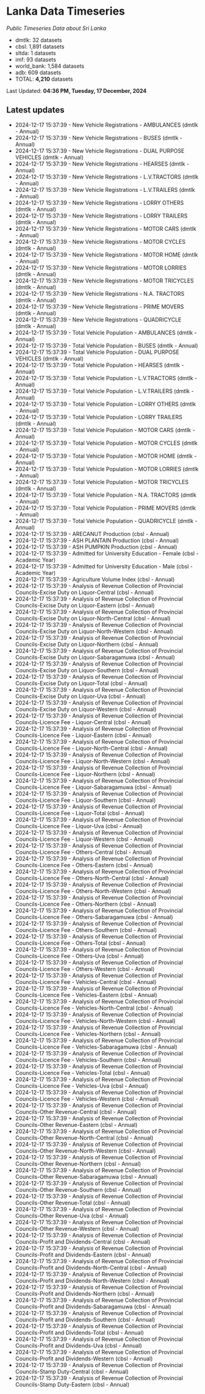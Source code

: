 # Lanka Data Timeseries
*Public Timeseries Data about Sri Lanka*

* dmtlk: 32 datasets
* cbsl: 1,891 datasets
* sltda: 1 datasets
* imf: 93 datasets
* world_bank: 1,584 datasets
* adb: 609 datasets
* TOTAL: **4,210** datasets

Last Updated: **04:36 PM, Tuesday, 17 December, 2024**

## Latest updates

* 2024-12-17 15:37:39 - New Vehicle Registrations - AMBULANCES (dmtlk - Annual)
* 2024-12-17 15:37:39 - New Vehicle Registrations - BUSES (dmtlk - Annual)
* 2024-12-17 15:37:39 - New Vehicle Registrations - DUAL PURPOSE VEHICLES (dmtlk - Annual)
* 2024-12-17 15:37:39 - New Vehicle Registrations - HEARSES (dmtlk - Annual)
* 2024-12-17 15:37:39 - New Vehicle Registrations - L.V.TRACTORS (dmtlk - Annual)
* 2024-12-17 15:37:39 - New Vehicle Registrations - L.V.TRAILERS (dmtlk - Annual)
* 2024-12-17 15:37:39 - New Vehicle Registrations - LORRY OTHERS (dmtlk - Annual)
* 2024-12-17 15:37:39 - New Vehicle Registrations - LORRY TRAILERS (dmtlk - Annual)
* 2024-12-17 15:37:39 - New Vehicle Registrations - MOTOR CARS (dmtlk - Annual)
* 2024-12-17 15:37:39 - New Vehicle Registrations - MOTOR CYCLES (dmtlk - Annual)
* 2024-12-17 15:37:39 - New Vehicle Registrations - MOTOR HOME (dmtlk - Annual)
* 2024-12-17 15:37:39 - New Vehicle Registrations - MOTOR LORRIES (dmtlk - Annual)
* 2024-12-17 15:37:39 - New Vehicle Registrations - MOTOR TRICYCLES (dmtlk - Annual)
* 2024-12-17 15:37:39 - New Vehicle Registrations - N.A. TRACTORS (dmtlk - Annual)
* 2024-12-17 15:37:39 - New Vehicle Registrations - PRIME MOVERS (dmtlk - Annual)
* 2024-12-17 15:37:39 - New Vehicle Registrations - QUADRICYCLE (dmtlk - Annual)
* 2024-12-17 15:37:39 - Total Vehicle Population - AMBULANCES (dmtlk - Annual)
* 2024-12-17 15:37:39 - Total Vehicle Population - BUSES (dmtlk - Annual)
* 2024-12-17 15:37:39 - Total Vehicle Population - DUAL PURPOSE VEHICLES (dmtlk - Annual)
* 2024-12-17 15:37:39 - Total Vehicle Population - HEARSES (dmtlk - Annual)
* 2024-12-17 15:37:39 - Total Vehicle Population - L.V.TRACTORS (dmtlk - Annual)
* 2024-12-17 15:37:39 - Total Vehicle Population - L.V.TRAILERS (dmtlk - Annual)
* 2024-12-17 15:37:39 - Total Vehicle Population - LORRY OTHERS (dmtlk - Annual)
* 2024-12-17 15:37:39 - Total Vehicle Population - LORRY TRAILERS (dmtlk - Annual)
* 2024-12-17 15:37:39 - Total Vehicle Population - MOTOR CARS (dmtlk - Annual)
* 2024-12-17 15:37:39 - Total Vehicle Population - MOTOR CYCLES (dmtlk - Annual)
* 2024-12-17 15:37:39 - Total Vehicle Population - MOTOR HOME (dmtlk - Annual)
* 2024-12-17 15:37:39 - Total Vehicle Population - MOTOR LORRIES (dmtlk - Annual)
* 2024-12-17 15:37:39 - Total Vehicle Population - MOTOR TRICYCLES (dmtlk - Annual)
* 2024-12-17 15:37:39 - Total Vehicle Population - N.A. TRACTORS (dmtlk - Annual)
* 2024-12-17 15:37:39 - Total Vehicle Population - PRIME MOVERS (dmtlk - Annual)
* 2024-12-17 15:37:39 - Total Vehicle Population - QUADRICYCLE (dmtlk - Annual)
* 2024-12-17 15:37:39 - ARECANUT Production (cbsl - Annual)
* 2024-12-17 15:37:39 - ASH PLANTAIN Production (cbsl - Annual)
* 2024-12-17 15:37:39 - ASH PUMPKIN Production (cbsl - Annual)
* 2024-12-17 15:37:39 - Admitted for University Education - Female (cbsl - Academic Year)
* 2024-12-17 15:37:39 - Admitted for University Education - Male (cbsl - Academic Year)
* 2024-12-17 15:37:39 - Agriculture Volume Index (cbsl - Annual)
* 2024-12-17 15:37:39 - Analysis of Revenue Collection of Provincial Councils-Excise Duty on Liquor-Central (cbsl - Annual)
* 2024-12-17 15:37:39 - Analysis of Revenue Collection of Provincial Councils-Excise Duty on Liquor-Eastern (cbsl - Annual)
* 2024-12-17 15:37:39 - Analysis of Revenue Collection of Provincial Councils-Excise Duty on Liquor-North-Central (cbsl - Annual)
* 2024-12-17 15:37:39 - Analysis of Revenue Collection of Provincial Councils-Excise Duty on Liquor-North-Western (cbsl - Annual)
* 2024-12-17 15:37:39 - Analysis of Revenue Collection of Provincial Councils-Excise Duty on Liquor-Northern (cbsl - Annual)
* 2024-12-17 15:37:39 - Analysis of Revenue Collection of Provincial Councils-Excise Duty on Liquor-Sabaragamuwa (cbsl - Annual)
* 2024-12-17 15:37:39 - Analysis of Revenue Collection of Provincial Councils-Excise Duty on Liquor-Southern (cbsl - Annual)
* 2024-12-17 15:37:39 - Analysis of Revenue Collection of Provincial Councils-Excise Duty on Liquor-Total (cbsl - Annual)
* 2024-12-17 15:37:39 - Analysis of Revenue Collection of Provincial Councils-Excise Duty on Liquor-Uva (cbsl - Annual)
* 2024-12-17 15:37:39 - Analysis of Revenue Collection of Provincial Councils-Excise Duty on Liquor-Western (cbsl - Annual)
* 2024-12-17 15:37:39 - Analysis of Revenue Collection of Provincial Councils-Licence Fee - Liquor-Central (cbsl - Annual)
* 2024-12-17 15:37:39 - Analysis of Revenue Collection of Provincial Councils-Licence Fee - Liquor-Eastern (cbsl - Annual)
* 2024-12-17 15:37:39 - Analysis of Revenue Collection of Provincial Councils-Licence Fee - Liquor-North-Central (cbsl - Annual)
* 2024-12-17 15:37:39 - Analysis of Revenue Collection of Provincial Councils-Licence Fee - Liquor-North-Western (cbsl - Annual)
* 2024-12-17 15:37:39 - Analysis of Revenue Collection of Provincial Councils-Licence Fee - Liquor-Northern (cbsl - Annual)
* 2024-12-17 15:37:39 - Analysis of Revenue Collection of Provincial Councils-Licence Fee - Liquor-Sabaragamuwa (cbsl - Annual)
* 2024-12-17 15:37:39 - Analysis of Revenue Collection of Provincial Councils-Licence Fee - Liquor-Southern (cbsl - Annual)
* 2024-12-17 15:37:39 - Analysis of Revenue Collection of Provincial Councils-Licence Fee - Liquor-Total (cbsl - Annual)
* 2024-12-17 15:37:39 - Analysis of Revenue Collection of Provincial Councils-Licence Fee - Liquor-Uva (cbsl - Annual)
* 2024-12-17 15:37:39 - Analysis of Revenue Collection of Provincial Councils-Licence Fee - Liquor-Western (cbsl - Annual)
* 2024-12-17 15:37:39 - Analysis of Revenue Collection of Provincial Councils-Licence Fee - Others-Central (cbsl - Annual)
* 2024-12-17 15:37:39 - Analysis of Revenue Collection of Provincial Councils-Licence Fee - Others-Eastern (cbsl - Annual)
* 2024-12-17 15:37:39 - Analysis of Revenue Collection of Provincial Councils-Licence Fee - Others-North-Central (cbsl - Annual)
* 2024-12-17 15:37:39 - Analysis of Revenue Collection of Provincial Councils-Licence Fee - Others-North-Western (cbsl - Annual)
* 2024-12-17 15:37:39 - Analysis of Revenue Collection of Provincial Councils-Licence Fee - Others-Northern (cbsl - Annual)
* 2024-12-17 15:37:39 - Analysis of Revenue Collection of Provincial Councils-Licence Fee - Others-Sabaragamuwa (cbsl - Annual)
* 2024-12-17 15:37:39 - Analysis of Revenue Collection of Provincial Councils-Licence Fee - Others-Southern (cbsl - Annual)
* 2024-12-17 15:37:39 - Analysis of Revenue Collection of Provincial Councils-Licence Fee - Others-Total (cbsl - Annual)
* 2024-12-17 15:37:39 - Analysis of Revenue Collection of Provincial Councils-Licence Fee - Others-Uva (cbsl - Annual)
* 2024-12-17 15:37:39 - Analysis of Revenue Collection of Provincial Councils-Licence Fee - Others-Western (cbsl - Annual)
* 2024-12-17 15:37:39 - Analysis of Revenue Collection of Provincial Councils-Licence Fee - Vehicles-Central (cbsl - Annual)
* 2024-12-17 15:37:39 - Analysis of Revenue Collection of Provincial Councils-Licence Fee - Vehicles-Eastern (cbsl - Annual)
* 2024-12-17 15:37:39 - Analysis of Revenue Collection of Provincial Councils-Licence Fee - Vehicles-North-Central (cbsl - Annual)
* 2024-12-17 15:37:39 - Analysis of Revenue Collection of Provincial Councils-Licence Fee - Vehicles-North-Western (cbsl - Annual)
* 2024-12-17 15:37:39 - Analysis of Revenue Collection of Provincial Councils-Licence Fee - Vehicles-Northern (cbsl - Annual)
* 2024-12-17 15:37:39 - Analysis of Revenue Collection of Provincial Councils-Licence Fee - Vehicles-Sabaragamuwa (cbsl - Annual)
* 2024-12-17 15:37:39 - Analysis of Revenue Collection of Provincial Councils-Licence Fee - Vehicles-Southern (cbsl - Annual)
* 2024-12-17 15:37:39 - Analysis of Revenue Collection of Provincial Councils-Licence Fee - Vehicles-Total (cbsl - Annual)
* 2024-12-17 15:37:39 - Analysis of Revenue Collection of Provincial Councils-Licence Fee - Vehicles-Uva (cbsl - Annual)
* 2024-12-17 15:37:39 - Analysis of Revenue Collection of Provincial Councils-Licence Fee - Vehicles-Western (cbsl - Annual)
* 2024-12-17 15:37:39 - Analysis of Revenue Collection of Provincial Councils-Other Revenue-Central (cbsl - Annual)
* 2024-12-17 15:37:39 - Analysis of Revenue Collection of Provincial Councils-Other Revenue-Eastern (cbsl - Annual)
* 2024-12-17 15:37:39 - Analysis of Revenue Collection of Provincial Councils-Other Revenue-North-Central (cbsl - Annual)
* 2024-12-17 15:37:39 - Analysis of Revenue Collection of Provincial Councils-Other Revenue-North-Western (cbsl - Annual)
* 2024-12-17 15:37:39 - Analysis of Revenue Collection of Provincial Councils-Other Revenue-Northern (cbsl - Annual)
* 2024-12-17 15:37:39 - Analysis of Revenue Collection of Provincial Councils-Other Revenue-Sabaragamuwa (cbsl - Annual)
* 2024-12-17 15:37:39 - Analysis of Revenue Collection of Provincial Councils-Other Revenue-Southern (cbsl - Annual)
* 2024-12-17 15:37:39 - Analysis of Revenue Collection of Provincial Councils-Other Revenue-Total (cbsl - Annual)
* 2024-12-17 15:37:39 - Analysis of Revenue Collection of Provincial Councils-Other Revenue-Uva (cbsl - Annual)
* 2024-12-17 15:37:39 - Analysis of Revenue Collection of Provincial Councils-Other Revenue-Western (cbsl - Annual)
* 2024-12-17 15:37:39 - Analysis of Revenue Collection of Provincial Councils-Profit and Dividends-Central (cbsl - Annual)
* 2024-12-17 15:37:39 - Analysis of Revenue Collection of Provincial Councils-Profit and Dividends-Eastern (cbsl - Annual)
* 2024-12-17 15:37:39 - Analysis of Revenue Collection of Provincial Councils-Profit and Dividends-North-Central (cbsl - Annual)
* 2024-12-17 15:37:39 - Analysis of Revenue Collection of Provincial Councils-Profit and Dividends-North-Western (cbsl - Annual)
* 2024-12-17 15:37:39 - Analysis of Revenue Collection of Provincial Councils-Profit and Dividends-Northern (cbsl - Annual)
* 2024-12-17 15:37:39 - Analysis of Revenue Collection of Provincial Councils-Profit and Dividends-Sabaragamuwa (cbsl - Annual)
* 2024-12-17 15:37:39 - Analysis of Revenue Collection of Provincial Councils-Profit and Dividends-Southern (cbsl - Annual)
* 2024-12-17 15:37:39 - Analysis of Revenue Collection of Provincial Councils-Profit and Dividends-Total (cbsl - Annual)
* 2024-12-17 15:37:39 - Analysis of Revenue Collection of Provincial Councils-Profit and Dividends-Uva (cbsl - Annual)
* 2024-12-17 15:37:39 - Analysis of Revenue Collection of Provincial Councils-Profit and Dividends-Western (cbsl - Annual)
* 2024-12-17 15:37:39 - Analysis of Revenue Collection of Provincial Councils-Stamp Duty-Central (cbsl - Annual)
* 2024-12-17 15:37:39 - Analysis of Revenue Collection of Provincial Councils-Stamp Duty-Eastern (cbsl - Annual)